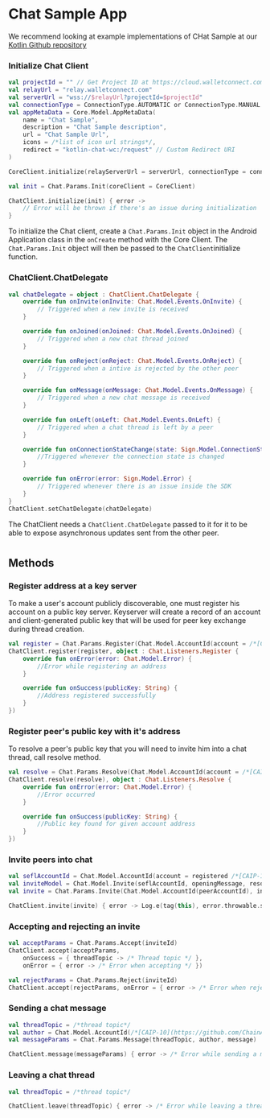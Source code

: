 # Chat Sample App

We recommend looking at example implementations of CHat Sample at our [Kotlin Github repository](https://github.com/WalletConnect/WalletConnectKotlinV2/tree/develop/chat/sample)

### **Initialize Chat Client**

```kotlin
val projectId = "" // Get Project ID at https://cloud.walletconnect.com/
val relayUrl = "relay.walletconnect.com"
val serverUrl = "wss://$relayUrl?projectId=$projectId"
val connectionType = ConnectionType.AUTOMATIC or ConnectionType.MANUAL
val appMetaData = Core.Model.AppMetaData(
    name = "Chat Sample",
    description = "Chat Sample description",
    url = "Chat Sample Url",
    icons = /*list of icon url strings*/,
    redirect = "kotlin-chat-wc:/request" // Custom Redirect URI
)

CoreClient.initialize(relayServerUrl = serverUrl, connectionType = connectionType, application = this, metaData = appMetaData)

val init = Chat.Params.Init(coreClient = CoreClient)

ChatClient.initialize(init) { error ->
    // Error will be thrown if there's an issue during initialization
}
```

To initialize the Chat client, create a `Chat.Params.Init` object in the Android Application class in the `onCreate` method with the Core Client. The `Chat.Params.Init` object will then be passed to the `ChatClient`initialize function.

### **ChatClient.ChatDelegate**

```kotlin
val chatDelegate = object : ChatClient.ChatDelegate {
    override fun onInvite(onInvite: Chat.Model.Events.OnInvite) {
        // Triggered when a new invite is received
    }

    override fun onJoined(onJoined: Chat.Model.Events.OnJoined) {
        // Triggered when a new chat thread joined
    }

    override fun onReject(onReject: Chat.Model.Events.OnReject) {
        // Triggered when a intive is rejected by the other peer
    }

    override fun onMessage(onMessage: Chat.Model.Events.OnMessage) {
        // Triggered when a new chat message is received
    }

    override fun onLeft(onLeft: Chat.Model.Events.OnLeft) {
        // Triggered when a chat thread is left by a peer
    }

    override fun onConnectionStateChange(state: Sign.Model.ConnectionState) {
        //Triggered whenever the connection state is changed
    }

    override fun onError(error: Sign.Model.Error) {
        // Triggered whenever there is an issue inside the SDK
    }
}
ChatClient.setChatDelegate(chatDelegate)
```

The ChatClient needs a `ChatClient.ChatDelegate` passed to it for it to be able to expose asynchronous updates sent from the other peer.

#
## **Methods**

### **Register address at a key server**

To make a user's account publicly discoverable, one must register his account on a public key server. Keyserver will create a record of an account and client-generated public key that will be used for peer key exchange during thread creation.

```kotlin
val register = Chat.Params.Register(Chat.Model.AccountId(account = /*[CAIP-10](https://github.com/ChainAgnostic/CAIPs/blob/master/CAIPs/caip-10.md) compatible accountId*/))
ChatClient.register(register, object : Chat.Listeners.Register {
    override fun onError(error: Chat.Model.Error) {
        //Error while registering an address
    }

    override fun onSuccess(publicKey: String) {
        //Address registered successfully
    }
})
```

### **Register peer's public key with it's address**

To resolve a peer's public key that you will need to invite him into a chat thread, call resolve method.

```kotlin
val resolve = Chat.Params.Resolve(Chat.Model.AccountId(account = /*[CAIP-10](https://github.com/ChainAgnostic/CAIPs/blob/master/CAIPs/caip-10.md) compatible accountId*/)
ChatClient.resolve(resolve), object : Chat.Listeners.Resolve {
    override fun onError(error: Chat.Model.Error) {
        //Error occurred
    }

    override fun onSuccess(publicKey: String) {
        //Public key found for given account address
    }
})
```

### **Invite peers into chat**

```kotlin
val seflAccountId = Chat.Model.AccountId(account = registered /*[CAIP-10](https://github.com/ChainAgnostic/CAIPs/blob/master/CAIPs/caip-10.md) compatible accountId*/)
val inviteModel = Chat.Model.Invite(seflAccountId, openingMessage, resolvedPublicKey)
val invite = Chat.Params.Invite(Chat.Model.AccountId(peerAccountId), inviteModel)

ChatClient.invite(invite) { error -> Log.e(tag(this), error.throwable.stackTraceToString()) }
```

### **Accepting and rejecting an invite**

```kotlin
val acceptParams = Chat.Params.Accept(inviteId)
ChatClient.accept(acceptParams,
    onSuccess = { threadTopic -> /* Thread topic */ },
    onError = { error -> /* Error when accepting */ })
```

```kotlin
val rejectParams = Chat.Params.Reject(inviteId)
ChatClient.accept(rejectParams, onError = { error -> /* Error when rejecting */ })
```

### **Sending a chat message**

```kotlin
val threadTopic = /*thread topic*/
val author = Chat.Model.AccountId(/*[CAIP-10](https://github.com/ChainAgnostic/CAIPs/blob/master/CAIPs/caip-10.md) compatible accountId*/)
val messageParams = Chat.Params.Message(threadTopic, author, message)

ChatClient.message(messageParams) { error -> /* Error while sending a message */ }
```

### **Leaving a chat thread**

```kotlin
val threadTopic = /*thread topic*/

ChatClient.leave(threadTopic) { error -> /* Error while leaving a thread */ }
```